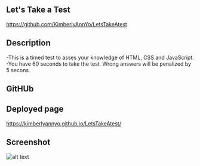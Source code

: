 ## Let's Take a Test
https://github.com/KimberlyAnnYo/LetsTakeAtest
## Description
-This is a timed test to asses your knowledge of HTML, CSS and JavaScript.
-You have 60 seconds to take the test. Wrong answers will be penalized by 5 secons.

## GitHUb

## Deployed page
https://kimberlyannyo.github.io/LetsTakeAtest/
## Screenshot
![alt text](desktop.projects.LetsTakeAtest.screenshot.png)